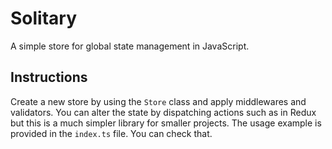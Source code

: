 # Solitary
A simple store for global state management in JavaScript. 

## Instructions 
Create a new store by using the `Store` class and apply middlewares and validators. You can alter the state by dispatching actions such as in Redux
but this is a much simpler library for smaller projects.
The usage example is provided in the `index.ts` file. You can check that.

